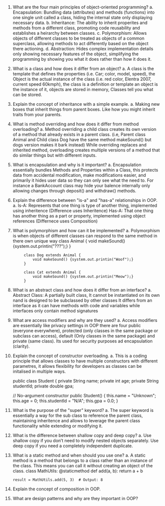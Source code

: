1. What are the four main principles of object-oriented programming?
    a. Encapsulation: Bundling data (attributes) and methods (functions) into one single unit called a class, hiding the internal state only displaying necessary data. 
    b. Inheritance: The ability to inherit properites and methods from a different class, promoting code reusability and establishes a heirarchy between classes. 
    c. Polymorphism: Allows objects of different classes to be treated as objects of a common superclass, allowing methods to act differently based on the object there actioning.
    d. Abstraction: Hides complex implementation details only showing necessary features of the object, simplifying the programming by showing you what it does rather than how it does it.
2. What is a class and how does it differ from an object?
    a. A class is the template that defines the properties (i.e. Car; color, model, speed), the Object is the actual instance of the class (i.e. red color, Elentra 2007, current speed 60kmph), the class is a definition or template an object is the instance of it, objects are stored in memory, Classes tell you what can be stored. 
3. Explain the concept of inheritance with a simple example.
    a. Making new boxes that inherit things from parent boxes. Like how you might inherit traits from your parents. 
4. What is method overriding and how does it differ from method overloading?
    a. Method overriding a child class creates its own version of a method that already exists in a parent class.
    (i.e, Parent class Animal and Child class Dog have the same method makeSound() but dogs version makes it bark instead)
    While overriding replaces and inherited method, overloading creates multiple versions of a method that do similar things but with different inputs.
5. What is encapsulation and why is it important?
    a. Encapsulation essentially bundles Methods and Properties within a Class, this protects data from accidental modification, make modifications easier, and primarily it hides user data so they can only see what the need to.
    For instance a BankAccount class may hide your balence internally only allowing changes through deposit() and withdraw() methods.
6. Explain the difference between "is-a" and "has-a" relationships in OOP.
    a. Is-A: Represents that one thing is type of another thing, implemented using inheritence (Difference uses Inheritence)
       Has-A: That one thing has another thing as a part or property, implemented using object references (Differnece uses Composition)
7. What is polymorphism and how can it be implemented?
    a. Polymorphism is when objects of different classes can respond to the same method in there own unique way
            class Animal {
                void makeSound() {system.out.printin("???");}
            }

            class Dog extends Animal {
                void makeSound() {system.out.printin("Woof");}
            }

            class Cat extends Animal {
                void makeSound() {system.out.printin("Meow");}
            }
8. What is an abstract class and how does it differ from an interface?
    a. Abstract Class: A partially built class, It cannot be instantiated on its own nand is designed to be subclassed by other classes
    It differs from an interface as it can have methods with code and variables while interfaces only contain method signatures
9. What are access modifiers and why are they used?
    a. Access modifiers are essentially like privacy settings in OOP there are four public (everyone everywhere), protected (only classes in the same package or subclass can access), default (Only classes in the same package) and private (same class). Its used for security purposes ad encapsulation (clarity).
10. Explain the concept of constructor overloading.
    a. This is a coding principle that allows classes to have multiple constructors with different parametres, it allows flexibility for developers as classes can be initalised in multiple ways.

    public class Student {
    private String name;
    private int age;
    private String studentId;
    private double gpa;
    
    // No-argument constructor
    public Student() {
        this.name = "Unknown";
        this.age = 0;
        this.studentId = "N/A";
        this.gpa = 0.0;
    }
11. What is the purpose of the "super" keyword?
    a. The super keyword is essentially a way for the sub class to reference the parent class, maintaining inheritence and allows to leverage the parent class functionality while extending or modifying it.
12. What is the difference between shallow copy and deep copy?
    a. Use shallow copy if you don’t need to modify nested objects separately. Use deep copy if you need a completely independent duplicate.
13. What is a static method and when should you use one?
    a. A static method is a method that belongs to a class rather than an instance of the class. This means you can call it without creating an object of the class.
        class MathUtils:
            @staticmethod
                def add(a, b):
        return a + b
        
        result = MathUtils.add(5, 3)  # Output: 8
14. Explain the concept of composition in OOP.
15. What are design patterns and why are they important in OOP?